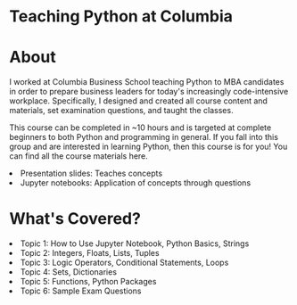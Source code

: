# Teaching Python at Columbia

# About
I worked at Columbia Business School teaching Python to MBA candidates in order to prepare business leaders for today's increasingly code-intensive workplace. Specifically, I designed and created all course content and materials, set examination questions, and taught the classes.

This course can be completed in ~10 hours and is targeted at complete beginners to both Python and programming in general. If you fall into this group and are interested in learning Python, then this course is for you! You can find all the course materials here.
<li>Presentation slides: Teaches concepts
<li>Jupyter notebooks: Application of concepts through questions


# What's Covered?
<li>Topic 1: How to Use Jupyter Notebook, Python Basics, Strings
<li>Topic 2: Integers, Floats, Lists, Tuples
<li>Topic 3: Logic Operators, Conditional Statements, Loops
<li>Topic 4: Sets, Dictionaries
<li>Topic 5: Functions, Python Packages
<li>Topic 6: Sample Exam Questions
